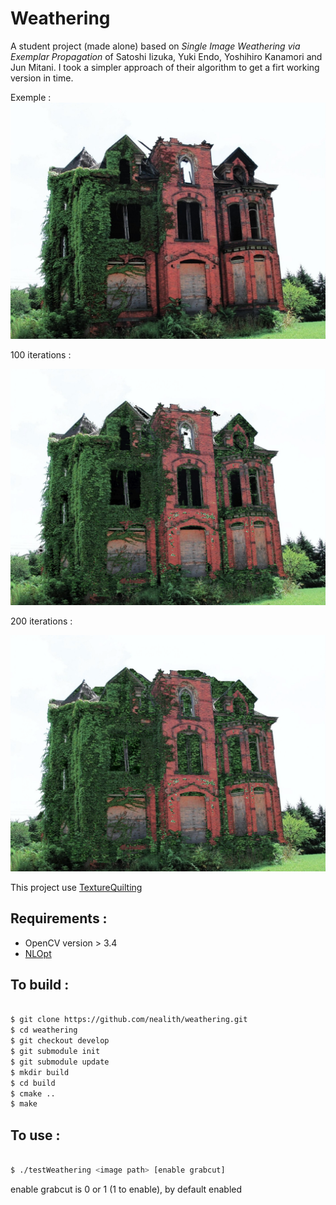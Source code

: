 # Weathering

A student project (made alone) based on *Single Image Weathering via Exemplar Propagation* of Satoshi Iizuka, Yuki Endo, Yoshihiro Kanamori and Jun Mitani. I took a simpler approach of their algorithm to get a firt working version in time.

Exemple :
![exemple](https://raw.githubusercontent.com/nealith/weathering/develop/exemple.jpg)

100 iterations :

![exemple](https://raw.githubusercontent.com/nealith/weathering/develop/exemple_weathered100.png)

200 iterations :

![exemple](https://raw.githubusercontent.com/nealith/weathering/develop/exemple_weathered200.png)


This project use  [TextureQuilting](https://github.com/nealith/texture-quilting.git)

## Requirements :

- OpenCV version > 3.4
- [NLOpt](https://github.com/stevengj/nlopt)

## To build :

```bash

$ git clone https://github.com/nealith/weathering.git
$ cd weathering
$ git checkout develop
$ git submodule init
$ git submodule update
$ mkdir build
$ cd build
$ cmake ..
$ make

```

## To use :

```bash

$ ./testWeathering <image path> [enable grabcut]

```

enable grabcut is 0 or 1 (1 to enable), by default enabled
